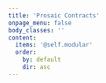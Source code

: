 ```yaml
---
title: 'Prosaic Contracts'
onpage_menu: false
body_classes: ''
content:
  items: '@self.modular'
  order:
    by: default
    dir: asc
---
```


